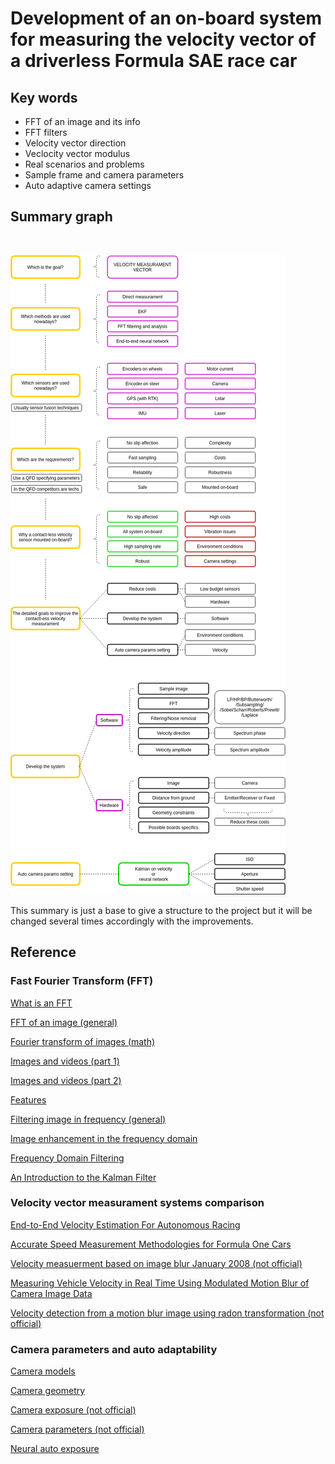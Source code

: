 # Development of an on-board system for measuring the velocity vector of a driverless Formula SAE race car

## Key words

* FFT of an image and its info
* FFT filters
* Velocity vector direction
* Veclocity vector modulus
* Real scenarios and problems
* Sample frame and camera parameters
* Auto adaptive camera settings

## Summary graph

<br/>

![Alt text](flow.png?raw=true "Title")

This summary is just a base to give a structure to the project but it will be changed several times accordingly with the improvements.

## Reference

### Fast Fourier Transform (FFT)

[What is an FFT](https://ieeexplore.ieee.org/stamp/stamp.jsp?tp=&arnumber=1447887)

[FFT of an image (general)](https://www.cs.unm.edu/~brayer/vision/fourier.html)

[Fourier transform of images (math)](http://mstrzel.eletel.p.lodz.pl/mstrzel/pattern_rec/fft_ang.pdf)

[Images and videos (part 1)](https://didatticaonline.unitn.it/dol/pluginfile.php/739709/mod_resource/content/0/01-1%20Images%20and%20Videos.pdf)

[Images and videos (part 2)](https://didatticaonline.unitn.it/dol/pluginfile.php/739853/mod_resource/content/0/01-2%20Images%20and%20Videos.pdf)

[Features](https://didatticaonline.unitn.it/dol/pluginfile.php/800036/mod_resource/content/0/06%20Features.pdf)

[Filtering image in frequency (general)](http://paulbourke.net/miscellaneous/imagefilter/)

[Image enhancement in the frequency domain](https://www.di.univr.it/documenti/OccorrenzaIns/matdid/matdid997179.pdf)

[Frequency Domain Filtering](http://www.cs.cmu.edu/~16385/s15/lectures/Lecture3.pdf)

[An Introduction to the Kalman Filter](https://didatticaonline.unitn.it/dol/pluginfile.php/1043712/mod_resource/content/0/kalman_intro.pdf)

### Velocity vector measurament systems comparison

[End-to-End Velocity Estimation For Autonomous Racing](https://arxiv.org/pdf/2003.06917.pdf)

[Accurate Speed Measurement Methodologies for Formula One Cars](https://ieeexplore.ieee.org/abstract/document/4258488)

[Velocity measuerment based on image blur January 2008 (not official)](https://www.researchgate.net/publication/228993494_Velocity_measuerment_based_on_image_blur)

[Measuring Vehicle Velocity in Real Time Using Modulated Motion Blur of Camera Image Data](https://ieeexplore.ieee.org/document/7543532)

[Velocity detection from a motion blur image using radon transformation (not official)](https://www.researchgate.net/publication/334263992_Velocity_Detection_from_a_Motion_Blur_Image_Using_Radon_Transformation)

### Camera parameters and auto adaptability

[Camera models](https://didatticaonline.unitn.it/dol/pluginfile.php/778032/mod_resource/content/0/02%20Models.pdf)

[Camera geometry](https://didatticaonline.unitn.it/dol/pluginfile.php/796020/mod_resource/content/0/05%20Geometry.pdf)

[Camera exposure (not official)](https://www.exposureguide.com/exposure/)

[Camera parameters (not official)](https://www.borrowlenses.com/blog/shutter-speed-chart/)

[Neural auto exposure](https://light.cs.princeton.edu/wp-content/uploads/2021/04/Neural_Auto_Exposure.pdf)
